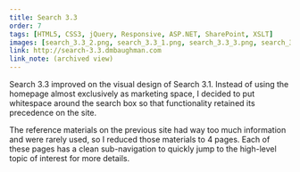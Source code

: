 ```yaml
---
title: Search 3.3
order: 7
tags: [HTML5, CSS3, jQuery, Responsive, ASP.NET, SharePoint, XSLT]
images: [search_3.3_2.png, search_3.3_1.png, search_3.3_3.png, search_3.3_4.png]
link: http://search-3.3.dmbaughman.com
link_note: (archived view)
---
```

Search 3.3 improved on the visual design of Search 3.1.  Instead of using the homepage almost exclusively as marketing space, I decided to put whitespace around the search box so that functionality retained its precedence on the site.

The reference materials on the previous site had way too much information and were rarely used, so I reduced those materials to 4 pages.  Each of these pages has a clean sub-navigation to quickly jump to the high-level topic of interest for more details.
